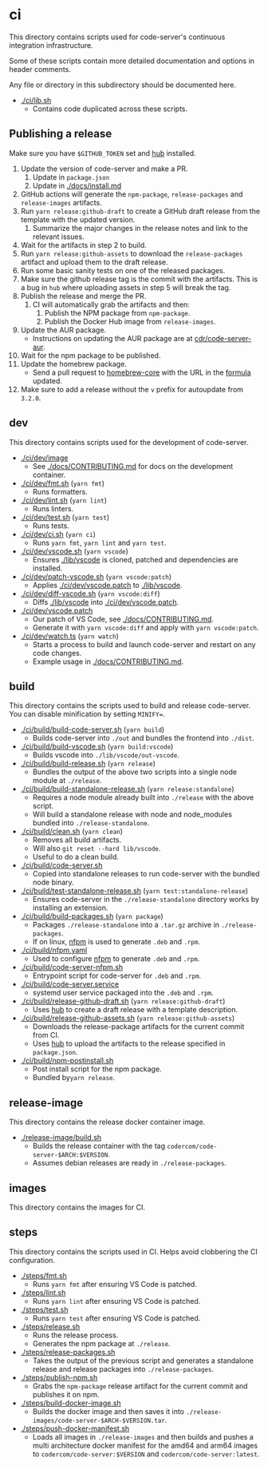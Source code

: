 # ci

This directory contains scripts used for code-server's continuous integration infrastructure.

Some of these scripts contain more detailed documentation and options
in header comments.

Any file or directory in this subdirectory should be documented here.

- [./ci/lib.sh](./lib.sh)
  - Contains code duplicated across these scripts.

## Publishing a release

Make sure you have `$GITHUB_TOKEN` set and [hub](https://github.com/github/hub) installed.

1. Update the version of code-server and make a PR.
   1. Update in `package.json`
   2. Update in [./docs/install.md](../doc/install.md)
2. GitHub actions will generate the `npm-package`, `release-packages` and `release-images` artifacts.
3. Run `yarn release:github-draft` to create a GitHub draft release from the template with
   the updated version.
   1. Summarize the major changes in the release notes and link to the relevant issues.
4. Wait for the artifacts in step 2 to build.
5. Run `yarn release:github-assets` to download the `release-packages` artifact and
   upload them to the draft release.
6. Run some basic sanity tests on one of the released packages.
7. Make sure the github release tag is the commit with the artifacts. This is a bug in
   `hub` where uploading assets in step 5 will break the tag.
8. Publish the release and merge the PR.
   1. CI will automatically grab the artifacts and then:
      1. Publish the NPM package from `npm-package`.
      2. Publish the Docker Hub image from `release-images`.
9. Update the AUR package.
   - Instructions on updating the AUR package are at [cdr/code-server-aur](https://github.com/cdr/code-server-aur).
10. Wait for the npm package to be published.
11. Update the homebrew package.
    - Send a pull request to [homebrew-core](https://github.com/Homebrew/homebrew-core) with the URL in the [formula](https://github.com/Homebrew/homebrew-core/blob/master/Formula/code-server.rb) updated.
12. Make sure to add a release without the `v` prefix for autoupdate from `3.2.0`.

## dev

This directory contains scripts used for the development of code-server.

- [./ci/dev/image](./dev/image)
  - See [./docs/CONTRIBUTING.md](../doc/CONTRIBUTING.md) for docs on the development container.
- [./ci/dev/fmt.sh](./dev/fmt.sh) (`yarn fmt`)
  - Runs formatters.
- [./ci/dev/lint.sh](./dev/lint.sh) (`yarn lint`)
  - Runs linters.
- [./ci/dev/test.sh](./dev/test.sh) (`yarn test`)
  - Runs tests.
- [./ci/dev/ci.sh](./dev/ci.sh) (`yarn ci`)
  - Runs `yarn fmt`, `yarn lint` and `yarn test`.
- [./ci/dev/vscode.sh](./dev/vscode.sh) (`yarn vscode`)
  - Ensures [./lib/vscode](../lib/vscode) is cloned, patched and dependencies are installed.
- [./ci/dev/patch-vscode.sh](./dev/patch-vscode.sh) (`yarn vscode:patch`)
  - Applies [./ci/dev/vscode.patch](./dev/vscode.patch) to [./lib/vscode](../lib/vscode).
- [./ci/dev/diff-vscode.sh](./dev/diff-vscode.sh) (`yarn vscode:diff`)
  - Diffs [./lib/vscode](../lib/vscode) into [./ci/dev/vscode.patch](./dev/vscode.patch).
- [./ci/dev/vscode.patch](./dev/vscode.patch)
  - Our patch of VS Code, see [./docs/CONTRIBUTING.md](../doc/CONTRIBUTING.md#vs-code-patch).
  - Generate it with `yarn vscode:diff` and apply with `yarn vscode:patch`.
- [./ci/dev/watch.ts](./dev/watch.ts) (`yarn watch`)
  - Starts a process to build and launch code-server and restart on any code changes.
  - Example usage in [./docs/CONTRIBUTING.md](../doc/CONTRIBUTING.md).

## build

This directory contains the scripts used to build and release code-server.
You can disable minification by setting `MINIFY=`.

- [./ci/build/build-code-server.sh](./build/build-code-server.sh) (`yarn build`)
  - Builds code-server into `./out` and bundles the frontend into `./dist`.
- [./ci/build/build-vscode.sh](./build/build-vscode.sh) (`yarn build:vscode`)
  - Builds vscode into `./lib/vscode/out-vscode`.
- [./ci/build/build-release.sh](./build/build-release.sh) (`yarn release`)
  - Bundles the output of the above two scripts into a single node module at `./release`.
- [./ci/build/build-standalone-release.sh](./build/build-standalone-release.sh) (`yarn release:standalone`)
  - Requires a node module already built into `./release` with the above script.
  - Will build a standalone release with node and node_modules bundled into `./release-standalone`.
- [./ci/build/clean.sh](./build/clean.sh) (`yarn clean`)
  - Removes all build artifacts.
  - Will also `git reset --hard lib/vscode`.
  - Useful to do a clean build.
- [./ci/build/code-server.sh](./build/code-server.sh)
  - Copied into standalone releases to run code-server with the bundled node binary.
- [./ci/build/test-standalone-release.sh](./build/test-standalone-release.sh) (`yarn test:standalone-release`)
  - Ensures code-server in the `./release-standalone` directory works by installing an extension.
- [./ci/build/build-packages.sh](./build/build-packages.sh) (`yarn package`)
  - Packages `./release-standalone` into a `.tar.gz` archive in `./release-packages`.
  - If on linux, [nfpm](https://github.com/goreleaser/nfpm) is used to generate `.deb` and `.rpm`.
- [./ci/build/nfpm.yaml](./build/nfpm.yaml)
  - Used to configure [nfpm](https://github.com/goreleaser/nfpm) to generate `.deb` and `.rpm`.
- [./ci/build/code-server-nfpm.sh](./build/code-server-nfpm.sh)
  - Entrypoint script for code-server for `.deb` and `.rpm`.
- [./ci/build/code-server.service](./build/code-server.service)
  - systemd user service packaged into the `.deb` and `.rpm`.
- [./ci/build/release-github-draft.sh](./build/release-github-draft.sh) (`yarn release:github-draft`)
  - Uses [hub](https://github.com/github/hub) to create a draft release with a template description.
- [./ci/build/release-github-assets.sh](./build/release-github-assets.sh) (`yarn release:github-assets`)
  - Downloads the release-package artifacts for the current commit from CI.
  - Uses [hub](https://github.com/github/hub) to upload the artifacts to the release
    specified in `package.json`.
- [./ci/build/npm-postinstall.sh](./build/npm-postinstall.sh)
  - Post install script for the npm package.
  - Bundled by`yarn release`.

## release-image

This directory contains the release docker container image.

- [./release-image/build.sh](./release-image/build.sh)
  - Builds the release container with the tag `codercom/code-server-$ARCH:$VERSION`.
  - Assumes debian releases are ready in `./release-packages`.

## images

This directory contains the images for CI.

## steps

This directory contains the scripts used in CI.
Helps avoid clobbering the CI configuration.

- [./steps/fmt.sh](./steps/fmt.sh)
  - Runs `yarn fmt` after ensuring VS Code is patched.
- [./steps/lint.sh](./steps/lint.sh)
  - Runs `yarn lint` after ensuring VS Code is patched.
- [./steps/test.sh](./steps/test.sh)
  - Runs `yarn test` after ensuring VS Code is patched.
- [./steps/release.sh](./steps/release.sh)
  - Runs the release process.
  - Generates the npm package at `./release`.
- [./steps/release-packages.sh](./steps/release-packages.sh)
  - Takes the output of the previous script and generates a standalone release and
    release packages into `./release-packages`.
- [./steps/publish-npm.sh](./steps/publish-npm.sh)
  - Grabs the `npm-package` release artifact for the current commit and publishes it on npm.
- [./steps/build-docker-image.sh](./steps/build-docker-image.sh)
  - Builds the docker image and then saves it into `./release-images/code-server-$ARCH-$VERSION.tar`.
- [./steps/push-docker-manifest.sh](./steps/push-docker-manifest.sh)
  - Loads all images in `./release-images` and then builds and pushes a multi architecture
    docker manifest for the amd64 and arm64 images to `codercom/code-server:$VERSION` and
    `codercom/code-server:latest`.
